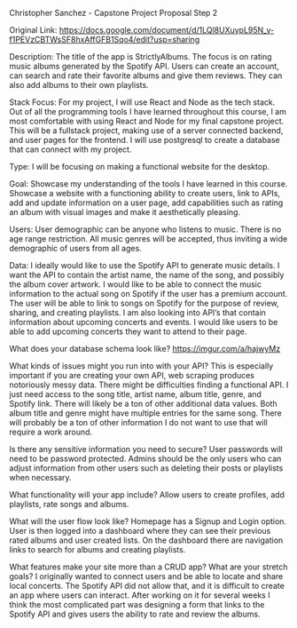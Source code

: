 Christopher Sanchez - Capstone Project Proposal Step 2

Original Link: https://docs.google.com/document/d/1LQl8UXuypL95N_y-f1PEVzCBTWsSF8hxAffGFB1Sqo4/edit?usp=sharing

	
Description:
	The title of the app is StrictlyAlbums. The focus is on rating music albums generated by the Spotify API. Users can create an account, can search and rate their favorite albums and give them reviews. They can also add albums to their own playlists. 

Stack Focus:
	For my project, I will use React and Node as the tech stack. Out of all the programming tools I have learned throughout this course, I am most comfortable with using React and Node for my final capstone project. This will be a fullstack project, making use of a server connected backend, and user pages for the frontend. I will use postgresql to create a database that can connect with my project.

Type:
	I will be focusing on making a functional website for the desktop.

Goal:
	Showcase my understanding of the tools I have learned in this course. Showcase a website with a functioning ability to create users, link to APIs, add and update information on a user page, add capabilities such as rating an album with visual images and make it aesthetically pleasing.

Users:
	User demographic can be anyone who listens to music. There is no age range restriction. All music genres will be accepted, thus inviting a wide demographic of users from all ages.

Data:
	I ideally would like to use the Spotify API to generate music details. I want the API to contain the artist name, the name of the song, and possibly the album cover artwork. I would like to be able to connect the music information to the actual song on Spotify if the user has a premium account. The user will be able to link to songs on Spotify for the purpose of review, sharing, and creating playlists.
	I am also looking into API’s that contain information about upcoming concerts and events. I would like users to be able to add upcoming concerts they want to attend to their page.


What does your database schema look like?
    https://imgur.com/a/hajwyMz


What kinds of issues might you run into with your API? This is especially important if you are creating your own API, web scraping produces notoriously messy data.
	There might be difficulties finding a functional API. I just need access to the song title, artist name, album title, genre, and Spotify link. There will likely be a ton of other additional data values. Both album title and genre might have multiple entries for the same song. There will probably be a ton of other information I do not want to use that will require a work around.


Is there any sensitive information you need to secure?
    User passwords will need to be password protected. Admins should be the only users who can adjust information from other users such as deleting their posts or playlists when necessary.


What functionality will your app include?
	Allow users to create profiles, add playlists, rate songs and albums.


What will the user flow look like? 
    Homepage has a Signup and Login option. User is then logged into a dashboard where they can see their previous rated albums and user created lists. On the dashboard there are navigation links to search for albums and creating playlists.


What features make your site more than a CRUD app? What are your stretch goals? 
    I originally wanted to connect users and be able to locate and share local concerts. The Spotify API did not allow that, and it is difficult to create an app where users can interact. After working on it for several weeks I think the most complicated part was designing a form that links to the Spotify API and gives users the ability to rate and review the albums.
